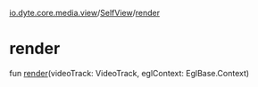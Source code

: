 [io.dyte.core.media.view](../index.md)/[SelfView](index.md)/[render](render.md)

# render


fun [render](render.md)(videoTrack: VideoTrack, eglContext: EglBase.Context)
